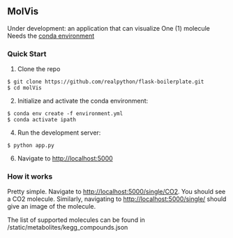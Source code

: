 ## MolVis

Under development: an application that can visualize One (1) molecule
Needs the [conda environment](https://docs.conda.io/projects/conda/en/latest/user-guide/install/)
### Quick Start

1. Clone the repo
  ```
  $ git clone https://github.com/realpython/flask-boilerplate.git
  $ cd molVis
  ```

2. Initialize and activate the conda environment:
  ```
  $ conda env create -f environment.yml
  $ conda activate ipath
  ```

4. Run the development server:
  ```
  $ python app.py
  ```

6. Navigate to [http://localhost:5000](http://localhost:5000)

### How it works
Pretty simple. Navigate to [http://localhost:5000/single/CO2](http://localhost:5000/single/CO2). You should see a CO2 molecule.
Similarly, navigating to [http://localhost:5000/single/<molecule>](http://localhost:5000/single/<molecule>) should give an image of the molecule.
  
The list of supported molecules can be found in /static/metabolites/kegg_compounds.json


